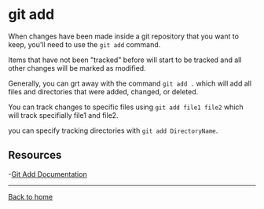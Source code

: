 # git add

When changes have been made inside a git repository that you want to keep, you'll need to use the `git add` command.

Items that have not been "tracked" before will start to be tracked and all other changes will be marked as modified.

Generally, you can grt away with the command `git add .` which will add all files and directories that were added, changed, or deleted.

You can track changes to specific files using `git add file1 file2` which will track specifially file1 and file2.

you can specify tracking directories with `git add DirectoryName`.

## Resources

-[Git Add Documentation](https://git-scm.com/docs/git-add)

---

[Back to home](../ReadME.md)
